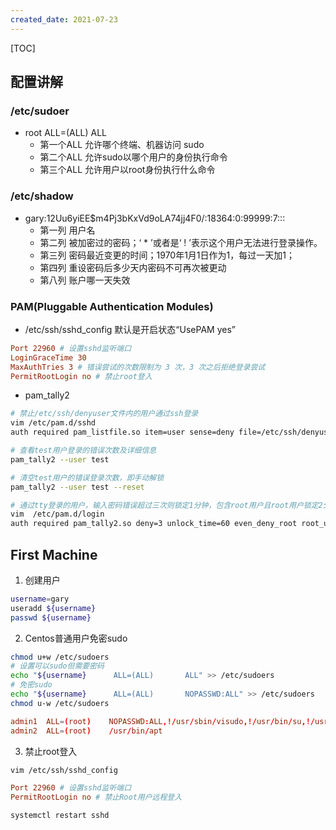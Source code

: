 ```yaml
---
created_date: 2021-07-23
---
```


[TOC]

## 配置讲解
### /etc/sudoer
- root ALL=(ALL) ALL
    - 第一个ALL 允许哪个终端、机器访问 sudo
    - 第二个ALL 允许sudo以哪个用户的身份执行命令
    - 第三个ALL 允许用户以root身份执行什么命令

### /etc/shadow
- gary:$1$2Uu6yiEE$m4Pj3bKxVd9oLA74jj4F0/:18364:0:99999:7:::
    - 第一列 用户名
    - 第二列 被加密过的密码；‘ * ’或者是‘ ! ’表示这个用户无法进行登录操作。
    - 第三列 密码最近变更的时间；1970年1月1日作为1，每过一天加1；
    - 第四列 重设密码后多少天内密码不可再次被更动
    - 第八列 账户哪一天失效

### PAM(Pluggable Authentication Modules)
- /etc/ssh/sshd_config 默认是开启状态“UsePAM yes”
```conf
Port 22960 # 设置sshd监听端口
LoginGraceTime 30 
MaxAuthTries 3 # 错误尝试的次数限制为 3 次，3 次之后拒绝登录尝试
PermitRootLogin no # 禁止root登入
```

- pam_tally2
```bash
# 禁止/etc/ssh/denyuser文件内的用户通过ssh登录
vim /etc/pam.d/sshd
auth required pam_listfile.so item=user sense=deny file=/etc/ssh/denyuser onerr=succeed

# 查看test用户登录的错误次数及详细信息
pam_tally2 --user test

# 清空test用户的错误登录次数，即手动解锁
pam_tally2 --user test --reset

# 通过tty登录的用户，输入密码错误超过三次则锁定1分钟，包含root用户且root用户锁定2分钟
vim  /etc/pam.d/login
auth required pam_tally2.so deny=3 unlock_time=60 even_deny_root root_unlock_time=120

```

## First Machine
1. 创建用户
```bash
username=gary
useradd ${username}
passwd ${username}
```
2. Centos普通用户免密sudo
```bash
chmod u+w /etc/sudoers
# 设置可以sudo但需要密码
echo "${username}      ALL=(ALL)       ALL" >> /etc/sudoers
# 免密sudo
echo "${username}      ALL=(ALL)       NOPASSWD:ALL" >> /etc/sudoers
chmod u-w /etc/sudoers
```

```conf
admin1  ALL=(root)    NOPASSWD:ALL,!/usr/sbin/visudo,!/usr/bin/su,!/usr/bin/passwd root,!/usr/bin/vi,!/usr/bin/vim,!/usr/bin/nano,!/usr/bin/echo,!/usr/bin/mv,!/usr/bin/cp
admin2  ALL=(root)    /usr/bin/apt

```

3. 禁止root登入
```bash
vim /etc/ssh/sshd_config
```
```conf
Port 22960 # 设置sshd监听端口
PermitRootLogin no # 禁止Root用户远程登入
```
```bash
systemctl restart sshd
```